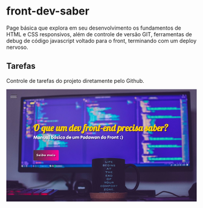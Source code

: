 # front-dev-saber
Page básica que explora em seu desenvolvimento os fundamentos de HTML e CSS responsivos, além de controle de versão GIT, ferramentas de debug de código javascript voltado para o front, terminando com um deploy nervoso.

## Tarefas
Controle de tarefas do projeto diretamente pelo Github.

![alt text](print.jpg)

